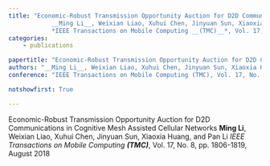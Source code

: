 ```yaml
---
title: "Economic-Robust Transmission Opportunity Auction for D2D Communications in Cognitive Mesh Assisted Cellular Networks 
            __Ming Li__, Weixian Liao, Xuhui Chen, Jinyuan Sun, Xiaoxia Huang, and Pan Li 
            *IEEE Transactions on Mobile Computing __(TMC)__*, Vol. 17, No. 8, pp. 1806-1819, August 2018"
categories:
    - publications

papertitle: "Economic-Robust Transmission Opportunity Auction for D2D Communications in Cognitive Mesh Assisted Cellular Networks"
authors: "__Ming Li__, Weixian Liao, Xuhui Chen, Jinyuan Sun, Xiaoxia Huang, and Pan Li"
conference: "IEEE Transactions on Mobile Computing (TMC), Vol. 17, No. 8, pp. 1806-1819, August 2018"

notshowfirst: True

---
```

Economic-Robust Transmission Opportunity Auction for D2D Communications in Cognitive Mesh Assisted Cellular Networks 
            __Ming Li__, Weixian Liao, Xuhui Chen, Jinyuan Sun, Xiaoxia Huang, and Pan Li 
            *IEEE Transactions on Mobile Computing __(TMC)__*, Vol. 17, No. 8, pp. 1806-1819, August 2018


